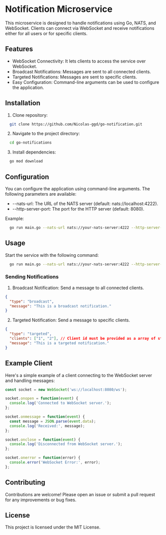 # Notification Microservice
This microservice is designed to handle notifications using Go, NATS, and WebSocket. Clients can connect via WebSocket and receive notifications either for all users or for specific clients.

## Features
- WebSocket Connectivity: It lets clients to access the service over WebSocket.
- Broadcast Notifications: Messages are sent to all connected clients.
- Targeted Notifications: Messages are sent to specific clients.
- Easy Configuration: Command-line arguments can be used to configure the application.

## Installation
1. Clone repository:

```bash
  git clone https://github.com/Nicolas-ggd/go-notification.git
```

2. Navigate to the project directory:
```bash
  cd go-notifications
```
3. Install dependencies:
```bash
  go mod download
```

## Configuration
You can configure the application using command-line arguments. The following parameters are available:
- --nats-url: The URL of the NATS server (default: nats://localhost:4222).
- --http-server-port: The port for the HTTP server (default: 8080).

Example:
```bash
  go run main.go --nats-url nats://your-nats-server:4222 --http-server-port 9090
```

## Usage
Start the service with the following command:
```bash
  go run main.go --nats-url nats://your-nats-server:4222 --http-server-port 9090
```

### Sending Notifications
1. Broadcast Notification:
   Send a message to all connected clients.

```json
{
  "type": "broadcast",
  "message": "This is a broadcast notification."
}
```

2. Targeted Notification:
   Send a message to specific clients.

```json
{
  "type": "targeted",
  "clients": ["1", "2"], // Client id must be provided as a array of string
  "message": "This is a targeted notification."
}
```

## Example Client
Here's a simple example of a client connecting to the WebSocket server and handling messages:

```javascript
const socket = new WebSocket('ws://localhost:8080/ws');

socket.onopen = function(event) {
  console.log('Connected to WebSocket server.');
};

socket.onmessage = function(event) {
  const message = JSON.parse(event.data);
  console.log('Received:', message);
};

socket.onclose = function(event) {
  console.log('Disconnected from WebSocket server.');
};

socket.onerror = function(error) {
  console.error('WebSocket Error:', error);
};
```

## Contributing
Contributions are welcome! Please open an issue or submit a pull request for any improvements or bug fixes.

## License
This project is licensed under the MIT License.